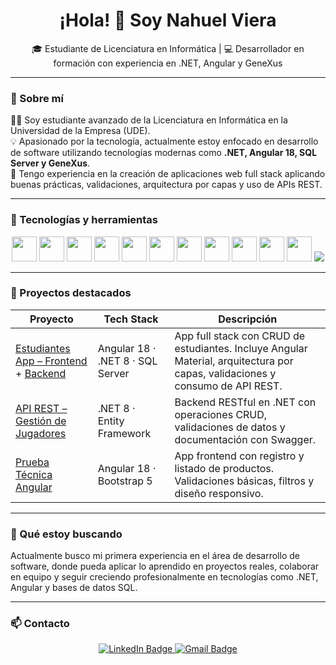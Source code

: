 <h1 align="center">¡Hola! 👋 Soy Nahuel Viera</h1>
<p align="center">🎓 Estudiante de Licenciatura en Informática | 💻 Desarrollador en formación con experiencia en .NET, Angular y GeneXus</p>

---

### 🚀 Sobre mí

👨‍💻 Soy estudiante avanzado de la Licenciatura en Informática en la Universidad de la Empresa (UDE).  
💡 Apasionado por la tecnología, actualmente estoy enfocado en desarrollo de software utilizando tecnologías modernas como **.NET, Angular 18, SQL Server y GeneXus**.  
🔧 Tengo experiencia en la creación de aplicaciones web full stack aplicando buenas prácticas, validaciones, arquitectura por capas y uso de APIs REST.

---

### 🧠 Tecnologías y herramientas

<div align="center">
  <img src="https://cdn.jsdelivr.net/gh/devicons/devicon/icons/csharp/csharp-original.svg" width="40"/>
  <img src="https://cdn.jsdelivr.net/gh/devicons/devicon/icons/typescript/typescript-original.svg" width="40"/>
  <img src="https://cdn.jsdelivr.net/gh/devicons/devicon/icons/html5/html5-original.svg" width="40"/>
  <img src="https://cdn.jsdelivr.net/gh/devicons/devicon/icons/css3/css3-original.svg" width="40"/>
  <img src="https://cdn.jsdelivr.net/gh/devicons/devicon/icons/angularjs/angularjs-original.svg" width="40"/>
  <img src="https://cdn.jsdelivr.net/gh/devicons/devicon/icons/dotnetcore/dotnetcore-original.svg" width="40"/>
  <img src="https://cdn.jsdelivr.net/gh/devicons/devicon/icons/microsoftsqlserver/microsoftsqlserver-plain.svg" width="40"/>
  <img src="https://cdn.jsdelivr.net/gh/devicons/devicon/icons/visualstudio/visualstudio-plain.svg" width="40"/>
  <img src="https://cdn.jsdelivr.net/gh/devicons/devicon/icons/vscode/vscode-original.svg" width="40"/>
  <img src="https://cdn.jsdelivr.net/gh/devicons/devicon/icons/git/git-original.svg" width="40"/>
  <img src="https://cdn.jsdelivr.net/gh/devicons/devicon/icons/github/github-original.svg" width="40"/>
  <img src="https://img.shields.io/badge/GeneXus-Plataforma-informational?style=flat-square" />
</div>

---

### 🌟 Proyectos destacados

| Proyecto | Tech Stack | Descripción |
|----------|------------|-------------|
| [Estudiantes App – Frontend](https://github.com/Nahuevp/EstudiantesAPI-frontend) + [Backend](https://github.com/Nahuevp/EstudiantesAPI-backend) | Angular 18 · .NET 8 · SQL Server | App full stack con CRUD de estudiantes. Incluye Angular Material, arquitectura por capas, validaciones y consumo de API REST. |
| [API REST – Gestión de Jugadores](https://github.com/Nahuevp/JugadorAPI) | .NET 8 · Entity Framework | Backend RESTful en .NET con operaciones CRUD, validaciones de datos y documentación con Swagger. |
| [Prueba Técnica Angular](https://github.com/Nahuevp/prueba-tecnica) | Angular 18 · Bootstrap 5 | App frontend con registro y listado de productos. Validaciones básicas, filtros y diseño responsivo. |

---

### 🎯 Qué estoy buscando

Actualmente busco mi primera experiencia en el área de desarrollo de software, donde pueda aplicar lo aprendido en proyectos reales, colaborar en equipo y seguir creciendo profesionalmente en tecnologías como .NET, Angular y bases de datos SQL.

---

### 📫 Contacto

<p align="center">
  <a href="https://www.linkedin.com/in/nahuel-viera-porta" target="_blank">
    <img src="https://img.shields.io/badge/LinkedIn%20-%20Conectemos-blue?style=for-the-badge&logo=linkedin&logoColor=white" alt="LinkedIn Badge"/>
  </a>
  <a href="mailto:nviera841@gmail.com">
    <img src="https://img.shields.io/badge/Gmail%20-%20Escribime-red?style=for-the-badge&logo=gmail&logoColor=white" alt="Gmail Badge"/>
  </a>
</p>
